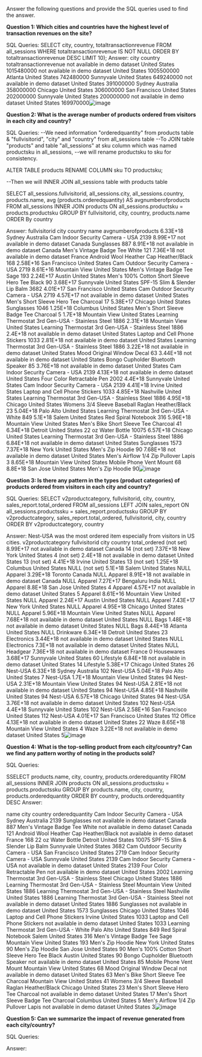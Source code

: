 Answer the following questions and provide the SQL queries used to find the answer.

    
**Question 1: Which cities and countries have the highest level of transaction revenues on the site?**


SQL Queries:
SELECT city, country, totaltransactionrevenue 
FROM all_sessions
WHERE totaltransactionrevenue IS NOT NULL
ORDER BY totaltransactionrevenue DESC
LIMIT 10);
Answer:
city	country	totaltransactionrevenue
not available in demo dataset	United States	1015480000
not available in demo dataset	United States	1005500000
Atlanta	United States	742480000
Sunnyvale	United States	649240000
not available in demo dataset	United States	391000000
Sydney	Australia	358000000
Chicago	United States	306000000
San Francisco	United States	202000000
Sunnyvale	United States	200000000
not available in demo dataset	United States	169970000![image](https://github.com/oyebolakolapo/LHL_Project_One_Kolapo/assets/40770957/7e9c364f-6ff4-41d3-a015-858e6a604102)

**Question 2: What is the average number of products ordered from visitors in each city and country?**


SQL Queries:
--We need information "orderedquantity" from products table & "fullvisitorid", "city" and "country" from all_sessions table
--To JOIN table "products" and table "all_sessions" at sku column which was named productsku in all_sessions,
--we will rename productsku to sku for consistency.

ALTER TABLE products 
RENAME COLUMN sku TO productsku;

--Then we will INNER JOIN all_sessions table with products table

SELECT all_sessions.fullvisitorid, all_sessions.city, all_sessions.country, products.name, avg (products.orderedquantity) AS avgnumberofproducts
FROM all_sessions
INNER JOIN products
ON all_sessions.productsku = products.productsku
GROUP BY fullvisitorid, city, country, products.name
ORDER By country

Answer:
fullvisitorid	city	country	name	avgnumberofproducts
6.33E+18	Sydney	Australia	 Cam Indoor Security Camera - USA	2139
8.99E+17	not available in demo dataset	Canada	 Sunglasses	887
8.91E+18	not available in demo dataset	Canada	 Men's Vintage Badge Tee White	121
7.36E+18	not available in demo dataset	France	Android Wool Heather Cap Heather/Black	168
2.58E+16	San Francisco	United States	 Cam Outdoor Security Camera - USA	2719
8.61E+16	Mountain View	United States	 Men's Vintage Badge Tee Sage	193
2.24E+17	Austin	United States	 Men's 100% Cotton Short Sleeve Hero Tee Black	90
3.68E+17	Sunnyvale	United States	SPF-15 Slim & Slender Lip Balm	3682
4.01E+17	San Francisco	United States	 Cam Outdoor Security Camera - USA	2719
4.57E+17	not available in demo dataset	United States	 Men's Short Sleeve Hero Tee Charcoal	17
5.38E+17	Chicago	United States	 Sunglasses	1046
1.25E+18	Columbus	United States	 Men's Short Sleeve Badge Tee Charcoal	5
1.7E+18	Mountain View	United States	 Learning Thermostat 3rd Gen-USA - Stainless Steel	1886
2.31E+18	Mountain View	United States	 Learning Thermostat 3rd Gen-USA - Stainless Steel	1886
2.4E+18	not available in demo dataset	United States	 Laptop and Cell Phone Stickers	1033
2.81E+18	not available in demo dataset	United States	 Learning Thermostat 3rd Gen-USA - Stainless Steel	1886
3.22E+18	not available in demo dataset	United States	 Mood Original Window Decal	63
3.44E+18	not available in demo dataset	United States	 Bongo Cupholder Bluetooth Speaker	85
3.76E+18	not available in demo dataset	United States	 Cam Indoor Security Camera - USA	2139
4.13E+18	not available in demo dataset	United States	Four Color Retractable Pen	2002
4.4E+18	Sunnyvale	United States	 Cam Indoor Security Camera - USA	2139
4.41E+18	Irvine	United States	 Laptop and Cell Phone Stickers	1033
4.85E+18	Nashville	United States	 Learning Thermostat 3rd Gen-USA - Stainless Steel	1886
4.95E+18	Chicago	United States	 Womens 3/4 Sleeve Baseball Raglan Heather/Black	23
5.04E+18	Palo Alto	United States	 Learning Thermostat 3rd Gen-USA - White	849
5.1E+18	Salem	United States	Red Spiral  Notebook	316
5.96E+18	Mountain View	United States	 Men's Bike Short Sleeve Tee Charcoal	41
6.34E+18	Detroit	United States	 22 oz Water Bottle	10075
6.57E+18	Chicago	United States	 Learning Thermostat 3rd Gen-USA - Stainless Steel	1886
6.84E+18	not available in demo dataset	United States	 Sunglasses	1573
7.37E+18	New York	United States	 Men's  Zip Hoodie	90
7.68E+18	not available in demo dataset	United States	 Men's Airflow 1/4 Zip Pullover Lapis	3
8.65E+18	Mountain View	United States	 Mobile Phone Vent Mount	68
8.8E+18	San Jose	United States	 Men's  Zip Hoodie	90![image](https://github.com/oyebolakolapo/LHL_Project_One_Kolapo/assets/40770957/0ec3074c-8580-4fbb-a4c4-797cdd90a0ee)

**Question 3: Is there any pattern in the types (product categories) of products ordered from visitors in each city and country?**


SQL Queries:
SELECT v2productcategory, fullvisitorid, city, country, sales_report.total_ordered 
FROM all_sessions
LEFT JOIN sales_report ON all_sessions.productssku = sales_report.productssku
GROUP BY v2productcategory, sales_report.total_ordered, fullvisitorid, city, country
ORDER BY v2productcategory, country

Answer:
Nest-USA was the most ordered item especially from visitors in US cities.
v2productcategory	fullvisitorid	city	country	total_ordered
(not set)	8.99E+17	not available in demo dataset	Canada	14
(not set)	7.37E+18	New York	United States	4
(not set)	2.4E+18	not available in demo dataset	United States	13
(not set)	4.41E+18	Irvine	United States	13
(not set)	1.25E+18	Columbus	United States	NULL
(not set)	5.1E+18	Salem	United States	NULL
Apparel	3.29E+18	Toronto	Canada	NULL
Apparel	8.91E+18	not available in demo dataset	Canada	NULL
Apparel	7.27E+17	Bengaluru	India	NULL
Apparel	8.8E+18	San Jose	United States	4
Apparel	4.57E+17	not available in demo dataset	United States	5
Apparel	8.61E+16	Mountain View	United States	NULL
Apparel	2.24E+17	Austin	United States	NULL
Apparel	7.43E+17	New York	United States	NULL
Apparel	4.95E+18	Chicago	United States	NULL
Apparel	5.96E+18	Mountain View	United States	NULL
Apparel	7.68E+18	not available in demo dataset	United States	NULL
Bags	1.48E+18	not available in demo dataset	United States	NULL
Bags	8.44E+18	Atlanta	United States	NULL
Drinkware	6.34E+18	Detroit	United States	23
Electronics	3.44E+18	not available in demo dataset	United States	NULL
Electronics	7.3E+18	not available in demo dataset	United States	NULL
Headgear	7.36E+18	not available in demo dataset	France	0
Housewares	3.68E+17	Sunnyvale	United States	60
Lifestyle	6.84E+18	not available in demo dataset	United States	14
Lifestyle	5.38E+17	Chicago	United States	26
Nest-USA	6.33E+18	Sydney	Australia	102
Nest-USA	5.04E+18	Palo Alto	United States	7
Nest-USA	1.7E+18	Mountain View	United States	94
Nest-USA	2.31E+18	Mountain View	United States	94
Nest-USA	2.81E+18	not available in demo dataset	United States	94
Nest-USA	4.85E+18	Nashville	United States	94
Nest-USA	6.57E+18	Chicago	United States	94
Nest-USA	3.76E+18	not available in demo dataset	United States	102
Nest-USA	4.4E+18	Sunnyvale	United States	102
Nest-USA	2.58E+16	San Francisco	United States	112
Nest-USA	4.01E+17	San Francisco	United States	112
Office	4.13E+18	not available in demo dataset	United States	22
Waze	8.65E+18	Mountain View	United States	4
Waze	3.22E+18	not available in demo dataset	United States	5![image](https://github.com/oyebolakolapo/LHL_Project_One_Kolapo/assets/40770957/708c2850-1eaa-4828-9581-ba189529238e)

**Question 4: What is the top-selling product from each city/country? Can we find any pattern worthy of noting in the products sold?**


SQL Queries:

SSELECT products.name, city, country, products.orderedquantity 
FROM all_sessions
INNER JOIN products ON all_sessions.productssku = products.productssku
GROUP BY products.name, city, country, products.orderedquantity 
ORDER BY country, products.orderedquantity DESC
Answer:

name	city	country	orderedquantity
 Cam Indoor Security Camera - USA	Sydney	Australia	2139
 Sunglasses	not available in demo dataset	Canada	887
 Men's Vintage Badge Tee White	not available in demo dataset	Canada	121
Android Wool Heather Cap Heather/Black	not available in demo dataset	France	168
 22 oz Water Bottle	Detroit	United States	10075
SPF-15 Slim & Slender Lip Balm	Sunnyvale	United States	3682
 Cam Outdoor Security Camera - USA	San Francisco	United States	2719
 Cam Indoor Security Camera - USA	Sunnyvale	United States	2139
 Cam Indoor Security Camera - USA	not available in demo dataset	United States	2139
Four Color Retractable Pen	not available in demo dataset	United States	2002
 Learning Thermostat 3rd Gen-USA - Stainless Steel	Chicago	United States	1886
 Learning Thermostat 3rd Gen-USA - Stainless Steel	Mountain View	United States	1886
 Learning Thermostat 3rd Gen-USA - Stainless Steel	Nashville	United States	1886
 Learning Thermostat 3rd Gen-USA - Stainless Steel	not available in demo dataset	United States	1886
 Sunglasses	not available in demo dataset	United States	1573
 Sunglasses	Chicago	United States	1046
 Laptop and Cell Phone Stickers	Irvine	United States	1033
 Laptop and Cell Phone Stickers	not available in demo dataset	United States	1033
 Learning Thermostat 3rd Gen-USA - White	Palo Alto	United States	849
Red Spiral  Notebook	Salem	United States	316
 Men's Vintage Badge Tee Sage	Mountain View	United States	193
 Men's  Zip Hoodie	New York	United States	90
 Men's  Zip Hoodie	San Jose	United States	90
 Men's 100% Cotton Short Sleeve Hero Tee Black	Austin	United States	90
 Bongo Cupholder Bluetooth Speaker	not available in demo dataset	United States	85
 Mobile Phone Vent Mount	Mountain View	United States	68
 Mood Original Window Decal	not available in demo dataset	United States	63
 Men's Bike Short Sleeve Tee Charcoal	Mountain View	United States	41
 Womens 3/4 Sleeve Baseball Raglan Heather/Black	Chicago	United States	23
 Men's Short Sleeve Hero Tee Charcoal	not available in demo dataset	United States	17
 Men's Short Sleeve Badge Tee Charcoal	Columbus	United States	5
 Men's Airflow 1/4 Zip Pullover Lapis	not available in demo dataset	United States	3![image](https://github.com/oyebolakolapo/LHL_Project_One_Kolapo/assets/40770957/31607560-7137-4411-91ce-78d11a7198a2)



**Question 5: Can we summarize the impact of revenue generated from each city/country?**

SQL Queries:



Answer:







